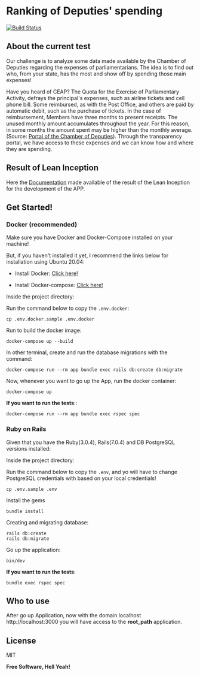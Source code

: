 # Ranking of Deputies' spending

[![Build Status](https://travis-ci.org/joemccann/dillinger.svg?branch=master)](https://travis-ci.org/joemccann/dillinger)

## About the current test
Our challenge is to analyze some data made available by the Chamber of Deputies regarding the expenses of parliamentarians. The idea is to find out who, from your state, has the most and show off by spending those main expenses!

Have you heard of CEAP? The Quota for the Exercise of Parliamentary Activity, defrays the principal's expenses, such as airline tickets and cell phone bill. Some reimbursed, as with the Post Office, and others are paid by automatic debit, such as the purchase of tickets. In the case of reimbursement, Members have three months to present receipts. The unused monthly amount accumulates throughout the year. For this reason, in some months the amount spent may be higher than the monthly average. (Source: [Portal of the Chamber of Deputies](https://www2.camara.leg.br/transparencia/acesso-a-informacao/copy_of_perguntas-frequentes/cota-para-o-exercicio-da-atividade-parlamentar)). Through the transparency portal, we have access to these expenses and we can know how and where they are spending.

## Result of Lean Inception
Here the [Documentation](https://drive.google.com/file/d/1ro5lDbXB15_xWtG_17dE7VrH8Yc1ff10/view?usp=sharing) made available of the result of the Lean Inception for the development of the APP.

## Get Started!

### Docker (recommended)
Make sure you have Docker and Docker-Compose installed on your machine!

But, if you haven't installed it yet, I recommend the links below for installation using Ubuntu 20.04:

  * Install Docker: [Click here!](https://www.digitalocean.com/community/tutorials/how-to-install-and-use-docker-on-ubuntu-20-04-pt)

  * Install Docker-compose: [Click here!](https://www.digitalocean.com/community/tutorials/how-to-install-and-use-docker-compose-on-ubuntu-20-04-pt)

Inside the project directory:

Run the command below to copy the `.env.docker`:

```
cp .env.docker.sample .env.docker
```


Run to build the docker image:
```
docker-compose up --build
```

In other terminal, create and run the database migrations with the command:
```
docker-compose run --rm app bundle exec rails db:create db:migrate
```

Now, whenever you want to go up the App, run the docker container:
```
docker-compose up
```

**If you want to run the tests**::
```
docker-compose run --rm app bundle exec rspec spec
```

### Ruby on Rails
Given that you have the Ruby(3.0.4), Rails(7.0.4) and DB PostgreSQL versions installed:

Inside the project directory:

Run the command below to copy the `.env`, and yo will have to change PostgreSQL credentials with based on your local credentials!

```
cp .env.sample .env
```

Install the gems
```
bundle install
```

Creating and migrating database:
```
rails db:create
rails db:migrate
```

Go up the application:
```
bin/dev
```

**If you want to run the tests**:
```
bundle exec rspec spec
```

## Who to use
After go up Application, now with the domain localhost http://localhost:3000 you will have access to the **root_path** application.

## License

MIT

**Free Software, Hell Yeah!**
